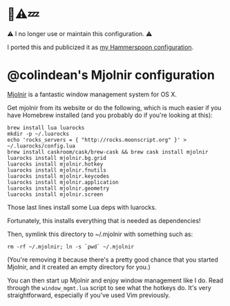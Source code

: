 # 🛑⚠️💤 

⚠️ I no longer use or maintain this configuration. ⚠️

I ported this and publicized it as [my Hammerspoon configuration](https://github.com/colindean/hejmo/tree/master/dotfiles/hammerspoon).

# @colindean's Mjolnir configuration

[Mjolnir](http://mjolnir.io) is a fantastic window management system for OS X.

Get mjolnir from its website or do the following, which is much easier if you
have Homebrew installed (and you probably do if you're looking at this):

    brew install lua luarocks
    mkdir -p ~/.luarocks
    echo 'rocks_servers = { "http://rocks.moonscript.org" }' > ~/.luarocks/config.lua
    brew install caskroom/cask/brew-cask && brew cask install mjolnir
    luarocks install mjolnir.bg.grid
    luarocks install mjolnir.hotkey
    luarocks install mjolnir.fnutils
    luarocks install mjolnir.keycodes
    luarocks install mjolnir.application
    luarocks install mjolnir.geometry
    luarocks install mjolnir.screen

Those last lines install some Lua deps with luarocks.

Fortunately, this installs everything that is needed as dependencies!

Then, symlink this directory to ~/.mjolnir with something such as:

    rm -rf ~/.mjolnir; ln -s `pwd` ~/.mjolnir

(You're removing it because there's a pretty good chance that you started
Mjolnir, and it created an empty directory for you.)

You can then start up Mjolnir and enjoy window management like I do. Read
through the `window_mgmt.lua` script to see what the hotkeys do. It's very
straightforward, especially if you've used Vim previously.
